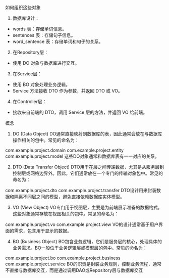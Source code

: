 如何组织这些对象
1. 数据库设计：
 - words 表：存储单词信息。
 - sentences 表：存储句子信息。
 - word_sentence 表：存储单词和句子的关系。
2. 在Repository层：
 - 使用 DO 对象与数据库进行交互。
3. 在Service层：
 - 使用 BO 对象处理业务逻辑。
 - Service 方法接收 DTO 作为参数，并返回 DTO 或 VO。
4. 在Controller层：
 - 接收来自前端的 DTO，调用 Service 层的方法，并返回 VO 给前端。

概念
1. DO (Data Object)
   DO通常直接映射到数据库的表，因此通常会放在与数据库操作相关的包中。常见的命名为：

com.example.project.domain
com.example.project.entity
com.example.project.model
这些DO对象通常和数据库表有一一对应的关系。

2. DTO (Data Transfer Object)
   DTO用于在层之间传递数据，尤其是从服务层到控制层或网络边界外。因此，它们通常放在一个专门的传输对象包中。常见的命名为：

com.example.project.dto
com.example.project.transfer
DTO设计用来封装数据和隔离不同层之间的模型，避免直接依赖数据库实体模型。

3. VO (View Object)
   VO专门用于视图层，主要是为前端展示准备的数据格式。这些对象通常存放在视图相关的包中。常见的命名为：

com.example.project.vo
com.example.project.view
VO的设计通常基于用户界面的需求，包含用于显示的数据。

4. BO (Business Object)
   BO包含业务逻辑，它们是服务层的核心，处理具体的业务需求。BO一般位于业务逻辑层或模型层的包中。常见的命名为：

com.example.project.bo
com.example.project.business
com.example.project.service
BO的职责是封装业务规则，控制业务流程，通常不直接与数据库交互，而是通过调用DAO或Repository层与数据库交互

